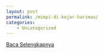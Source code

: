 ```yaml
---
layout: post
permalink: /mimpi-di-kejar-harimau/
categories:
    - Uncategorized
---
```


[Baca Selengkapnya](/06)